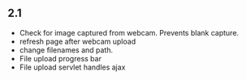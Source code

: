 ## 2.1
* Check for image captured from webcam. Prevents blank capture.
* refresh page after webcam upload
* change filenames and path.
* File upload progress bar
* File upload servlet handles ajax
